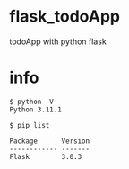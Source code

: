 # flask_todoApp
todoApp with python flask

# info

```
$ python -V
Python 3.11.1

$ pip list

Package      Version
------------ -------
Flask        3.0.3
```
